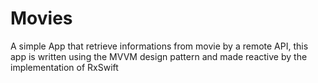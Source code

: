 # Movies
A simple App that retrieve informations from movie  by a remote API, this app is written using the MVVM design pattern and made reactive by the implementation of RxSwift
